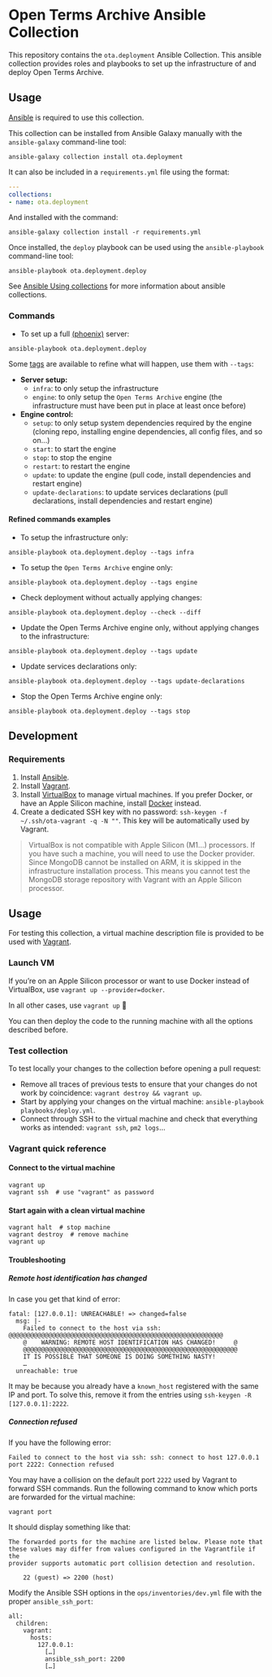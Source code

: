 # Open Terms Archive Ansible Collection

This repository contains the `ota.deployment` Ansible Collection. This ansible collection provides roles and playbooks to set up the infrastructure of and deploy Open Terms Archive.

## Usage

[Ansible](https://docs.ansible.com/ansible/latest/installation_guide/intro_installation.html) is required to use this collection.

This collection can be installed from Ansible Galaxy manually with the `ansible-galaxy` command-line tool:

    ansible-galaxy collection install ota.deployment

It can also be included in a `requirements.yml` file using the format:

```yaml
---
collections:
- name: ota.deployment
```

And installed with the command:

    ansible-galaxy collection install -r requirements.yml

Once installed, the `deploy` playbook can be used using the `ansible-playbook` command-line tool:

    ansible-playbook ota.deployment.deploy

See [Ansible Using collections](https://docs.ansible.com/ansible/latest/user_guide/collections_using.html) for more information about ansible collections.

### Commands

- To set up a full [(phoenix)](https://martinfowler.com/bliki/PhoenixServer.html) server:
```
ansible-playbook ota.deployment.deploy
```

Some [tags](https://docs.ansible.com/ansible/latest/user_guide/playbooks_tags.html) are available to refine what will happen, use them with `--tags`:

- **Server setup:**
    - `infra`: to only setup the infrastructure
    - `engine`: to only setup the `Open Terms Archive` engine (the infrastructure must have been put in place at least once before)
- **Engine control:**
    - `setup`: to only setup system dependencies required by the engine (cloning repo, installing engine dependencies, all config files, and so on…)
    - `start`: to start the engine
    - `stop`: to stop the engine
    - `restart`: to restart the engine
    - `update`: to update the engine (pull code, install dependencies and restart engine)
    - `update-declarations`: to update services declarations (pull declarations, install dependencies and restart engine)


#### Refined commands examples

- To setup the infrastructure only:
```
ansible-playbook ota.deployment.deploy --tags infra
```

- To setup the `Open Terms Archive` engine only:
```
ansible-playbook ota.deployment.deploy --tags engine
```

- Check deployment without actually applying changes:
```
ansible-playbook ota.deployment.deploy --check --diff
```

- Update the Open Terms Archive engine only, without applying changes to the infrastructure:
```
ansible-playbook ota.deployment.deploy --tags update
```

- Update services declarations only:
```
ansible-playbook ota.deployment.deploy --tags update-declarations
```

- Stop the Open Terms Archive engine only:
```
ansible-playbook ota.deployment.deploy --tags stop
```

## Development

### Requirements

1. Install [Ansible](https://docs.ansible.com/ansible/latest/installation_guide/intro_installation.html).
2. Install [Vagrant](https://www.vagrantup.com/downloads).
3. Install [VirtualBox](https://www.virtualbox.org/wiki/Downloads) to manage virtual machines. If you prefer Docker, or have an Apple Silicon machine, install [Docker](https://docs.docker.com/get-docker/) instead.
4. Create a dedicated SSH key with no password: `ssh-keygen -f ~/.ssh/ota-vagrant -q -N ""`. This key will be automatically used by Vagrant.

> VirtualBox is not compatible with Apple Silicon (M1…) processors. If you have such a machine, you will need to use the Docker provider. Since MongoDB cannot be installed on ARM, it is skipped in the infrastructure installation process. This means you cannot test the MongoDB storage repository with Vagrant with an Apple Silicon processor.

## Usage

For testing this collection, a virtual machine description file is provided to be used with [Vagrant](https://www.vagrantup.com).

### Launch VM

If you’re on an Apple Silicon processor or want to use Docker instead of VirtualBox, use `vagrant up --provider=docker`.

In all other cases, use `vagrant up` 🙂

You can then deploy the code to the running machine with all the options described before.

### Test collection

To test locally your changes to the collection before opening a pull request:

- Remove all traces of previous tests to ensure that your changes do not work by coincidence: `vagrant destroy && vagrant up`.
- Start by applying your changes on the virtual machine: `ansible-playbook playbooks/deploy.yml`.
- Connect through SSH to the virtual machine and check that everything works as intended: `vagrant ssh`, `pm2 logs`…

### Vagrant quick reference

#### Connect to the virtual machine

```
vagrant up
vagrant ssh  # use "vagrant" as password
```

#### Start again with a clean virtual machine

```
vagrant halt  # stop machine
vagrant destroy  # remove machine
vagrant up
```

#### Troubleshooting

##### Remote host identification has changed

In case you get that kind of error:

```
fatal: [127.0.0.1]: UNREACHABLE! => changed=false
  msg: |-
    Failed to connect to the host via ssh: @@@@@@@@@@@@@@@@@@@@@@@@@@@@@@@@@@@@@@@@@@@@@@@@@@@@@@@@@@@
    @    WARNING: REMOTE HOST IDENTIFICATION HAS CHANGED!     @
    @@@@@@@@@@@@@@@@@@@@@@@@@@@@@@@@@@@@@@@@@@@@@@@@@@@@@@@@@@@
    IT IS POSSIBLE THAT SOMEONE IS DOING SOMETHING NASTY!
    …
  unreachable: true
```

It may be because you already have a `known_host` registered with the same IP and port. To solve this, remove it from the entries using `ssh-keygen -R [127.0.0.1]:2222`.

##### Connection refused

If you have the following error:

```
Failed to connect to the host via ssh: ssh: connect to host 127.0.0.1 port 2222: Connection refused
```

You may have a collision on the default port `2222` used by Vagrant to forward SSH commands.
Run the following command to know which ports are forwarded for the virtual machine:

```
vagrant port
```

It should display something like that:

```
The forwarded ports for the machine are listed below. Please note that
these values may differ from values configured in the Vagrantfile if the
provider supports automatic port collision detection and resolution.

    22 (guest) => 2200 (host)
```

Modify the Ansible SSH options in the `ops/inventories/dev.yml` file with the proper `ansible_ssh_port`:

```
all:
  children:
    vagrant:
      hosts:
        127.0.0.1:
          […]
          ansible_ssh_port: 2200
          […]
```
